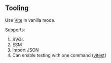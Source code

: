 ## Tooling
Use [Vite](https://vitejs.dev/guide/#scaffolding-your-first-vite-project) in vanilla mode.

Supports:
1. SVGs
2. ESM
3. import JSON
4. Can enable testing with one command ([vitest](https://vitest.dev/guide/))
